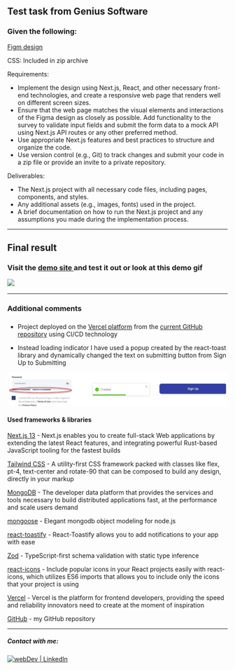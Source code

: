## Test task from Genius Software 

### Given the following:

[Figm design](https://www.figma.com/file/msl3WqbnS4krgddKJ0ObKz/Front-end-Technical-Challenge?type=design&node-id=1-579&t=IOckPF0oXvkTyMeo-0)

CSS: Included in zip archive

Requirements:
- Implement the design using Next.js, React, and other necessary front-end technologies, and create a responsive web page that renders well on different screen sizes.
- Ensure that the web page matches the visual elements and interactions of the Figma design as closely as possible.
Add functionality to the survey to validate input fields and submit the form data to a mock API using Next.js API routes or any other preferred method.
- Use appropriate Next.js features and best practices to structure and organize the code.
- Use version control (e.g., Git) to track changes and submit your code in a zip file or provide an invite to a private repository.

Deliverables:
- The Next.js project with all necessary code files, including pages, components, and styles.
- Any additional assets (e.g., images, fonts) used in the project.
- A brief documentation on how to run the Next.js project and any assumptions you made during the implementation process.

--- 
 
## Final result

### Visit  the [demo site  ](https://signup-next13.vercel.app/)  and test it out  or look at this demo gif 
![](/assets/demo.gif)

---
### Additional comments

### 

- Project deployed on the [Vercel platform](https://vercel.com/) from the [current GitHub repository](https://github.com/sxidsvit/signup-next13) using CI/CD technology

- Instead loading indicator I have used a popup created by the react-toast library and dynamically changed the text on submitting button from Sign Up to Submitting 

![](/assets/images/replasing.jpg)

#### Used frameworks & libraries 

[Next.js 13](https://nextjs.org/)  -  Next.js enables you to create full-stack Web applications by extending the latest React features, and integrating powerful Rust-based JavaScript tooling for the fastest builds

[Tailwind CSS](https://tailwindcss.com/) - A utility-first CSS framework packed with classes like flex, pt-4, text-center and rotate-90 that can be composed to build any design, directly in your markup

[MongoDB](https://www.mongodb.com/) - The developer data platform that provides the services and tools necessary to build distributed applications fast, at the performance and scale users demand

[mongoose](https://mongoosejs.com/) - Elegant mongodb object modeling for node.js

[react-toastify](https://www.npmjs.com/package/react-toastify) -  React-Toastify allows you to add notifications to your app with ease

[Zod](https://www.npmjs.com/package/zod) - TypeScript-first schema validation with static type inference

[react-icons](https://www.npmjs.com/package/react-icons) - Include popular icons in your React projects easily with react-icons, which utilizes ES6 imports that allows you to include only the icons that your project is using

[Vercel](https://vercel.com/) - Vercel is the platform for frontend developers, providing the speed and reliability innovators need to create at the moment of inspiration

[GitHub](https://github.com/sxidsvit/) - my GitHub repository  

---
##### Contact with me: 
[<img alt="webDev | LinkedIn" src="https://img.shields.io/badge/linkedin-0077B5.svg?&style=for-the-badge&logo=linkedin&logoColor=white" />][linkedin]

[linkedin]: https://www.linkedin.com/in/sergiy-antonyuk/
